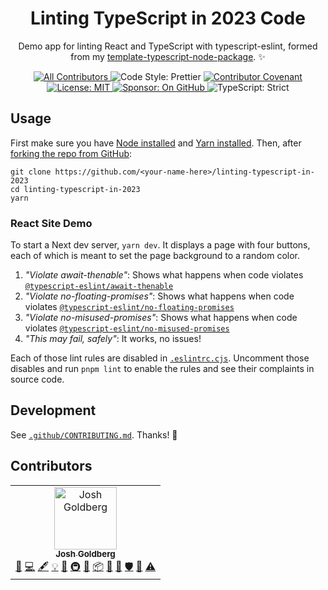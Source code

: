 <h1 align="center">Linting TypeScript in 2023 Code</h1>

<p align="center">Demo app for linting React and TypeScript with typescript-eslint, formed from my <a href="https://github.com/JoshuaKGoldberg/template-typescript-node-package">template-typescript-node-package</a>. ✨</p>

<p align="center">
	<!-- ALL-CONTRIBUTORS-BADGE:START - Do not remove or modify this section -->
	<a href="#contributors">
		<img alt="All Contributors" src="https://img.shields.io/badge/all_contributors-1-21bb42.svg" />
	</a>
	<!-- ALL-CONTRIBUTORS-BADGE:END -->
	<img alt="Code Style: Prettier" src="https://img.shields.io/badge/code_style-prettier-21bb42.svg" />
	<a href="https://github.com/JoshuaKGoldberg/linting-typescript-in-2023/blob/main/.github/CODE_OF_CONDUCT.md">
		<img alt="Contributor Covenant" src="https://img.shields.io/badge/code_of_conduct-contributor_covenant-21bb42" />
	</a>
	<a href="https://github.com/JoshuaKGoldberg/linting-typescript-in-2023/blob/main/LICENSE.md">
	    <img alt="License: MIT" src="https://img.shields.io/github/license/JoshuaKGoldberg/linting-typescript-in-2023?color=21bb42">
    </a>
	<a href="https://github.com/sponsors/JoshuaKGoldberg">
    	<img alt="Sponsor: On GitHub" src="https://img.shields.io/badge/sponsor-on_github-21bb42.svg" />
    </a>
    <img alt="TypeScript: Strict" src="https://img.shields.io/badge/typescript-strict-21bb42.svg" />
</p>

## Usage

First make sure you have [Node installed](https://nodejs.org/en/download) and [Yarn installed](https://yarnpkg.com/getting-started/install).
Then, after [forking the repo from GitHub](https://help.github.com/articles/fork-a-repo):

```shell
git clone https://github.com/<your-name-here>/linting-typescript-in-2023
cd linting-typescript-in-2023
yarn
```

### React Site Demo

To start a Next dev server, `yarn dev`.
It displays a page with four buttons, each of which is meant to set the page background to a random color.

1. _"Violate await-thenable"_: Shows what happens when code violates [`@typescript-eslint/await-thenable`](https://typescript-eslint.io/rules/await-thenable)
2. _"Violate no-floating-promises"_: Shows what happens when code violates [`@typescript-eslint/no-floating-promises`](https://typescript-eslint.io/rules/no-floating-promises)
3. _"Violate no-misused-promises"_: Shows what happens when code violates [`@typescript-eslint/no-misused-promises`](https://typescript-eslint.io/rules/no-misused-promises)
4. _"This may fail, safely"_: It works, no issues!

Each of those lint rules are disabled in [`.eslintrc.cjs`](./eslintrc.cjs).
Uncomment those disables and run `pnpm lint` to enable the rules and see their complaints in source code.

## Development

See [`.github/CONTRIBUTING.md`](./.github/CONTRIBUTING.md).
Thanks! 💖

## Contributors

<!-- ALL-CONTRIBUTORS-LIST:START - Do not remove or modify this section -->
<!-- prettier-ignore-start -->
<!-- markdownlint-disable -->
<!-- spellchecker: disable -->
<table>
  <tbody>
    <tr>
      <td align="center"><a href="http://www.joshuakgoldberg.com"><img src="https://avatars.githubusercontent.com/u/3335181?v=4?s=100" width="100px;" alt="Josh Goldberg"/><br /><sub><b>Josh Goldberg</b></sub></a><br /><a href="https://github.com/JoshuaKGoldberg/linting-typescript-in-2023/issues?q=author%3AJoshuaKGoldberg" title="Bug reports">🐛</a> <a href="https://github.com/JoshuaKGoldberg/linting-typescript-in-2023/commits?author=JoshuaKGoldberg" title="Code">💻</a> <a href="#content-JoshuaKGoldberg" title="Content">🖋</a> <a href="#example-JoshuaKGoldberg" title="Examples">💡</a> <a href="#ideas-JoshuaKGoldberg" title="Ideas, Planning, & Feedback">🤔</a> <a href="#infra-JoshuaKGoldberg" title="Infrastructure (Hosting, Build-Tools, etc)">🚇</a> <a href="#maintenance-JoshuaKGoldberg" title="Maintenance">🚧</a> <a href="#platform-JoshuaKGoldberg" title="Packaging/porting to new platform">📦</a> <a href="#projectManagement-JoshuaKGoldberg" title="Project Management">📆</a> <a href="https://github.com/JoshuaKGoldberg/linting-typescript-in-2023/pulls?q=is%3Apr+reviewed-by%3AJoshuaKGoldberg" title="Reviewed Pull Requests">👀</a> <a href="#security-JoshuaKGoldberg" title="Security">🛡️</a> <a href="#tool-JoshuaKGoldberg" title="Tools">🔧</a> <a href="https://github.com/JoshuaKGoldberg/linting-typescript-in-2023/commits?author=JoshuaKGoldberg" title="Tests">⚠️</a></td>
    </tr>
  </tbody>
</table>

<!-- spellchecker: enable -->
<!-- markdownlint-restore -->
<!-- prettier-ignore-end -->

<!-- ALL-CONTRIBUTORS-LIST:END -->
